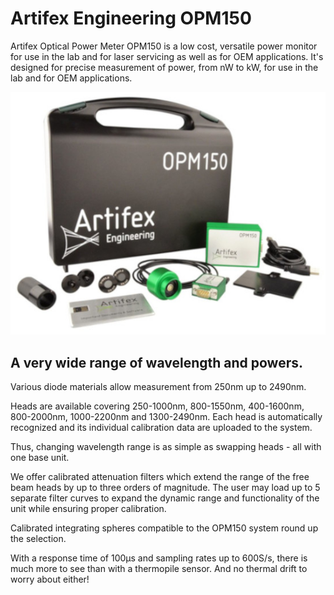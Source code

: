 # Artifex Engineering OPM150
Artifex Optical Power Meter OPM150 is a low cost, versatile power monitor for use in the lab and for laser servicing as well as for OEM applications. It's designed for precise measurement of power, from nW to kW, for use in the lab and for OEM applications.


![OPM150 complete set with case](opm150_complete_set_with_case.jpg)


## A very wide range of wavelength and powers.
Various diode materials allow measurement from 250nm up to 2490nm.

Heads are available covering 250-1000nm, 800-1550nm, 400-1600nm, 800-2000nm, 1000-2200nm and 1300-2490nm. Each head is automatically recognized and its individual calibration data are uploaded to the system.

Thus, changing wavelength range is as simple as swapping heads - all with one base unit.

We offer calibrated attenuation filters which extend the range of the free beam heads by up to three orders of magnitude. The user may load up to 5 separate filter curves to expand the dynamic range and functionality of the unit while ensuring proper calibration.

Calibrated integrating spheres compatible to the OPM150 system round up the selection.

With a response time of 100µs and sampling rates up to 600S/s, there is much more to see than with a thermopile sensor. And no thermal drift to worry about either!